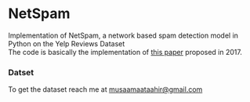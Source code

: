# NetSpam
Implementation of NetSpam, a network based spam detection model in Python on the Yelp Reviews Dataset <br>
The code is basically the implementation of [this paper](https://arxiv.org/pdf/1703.03609.pdf) proposed in 2017.
 ### Datset
 To get the dataset reach me at musaamaataahir@gmail.com
